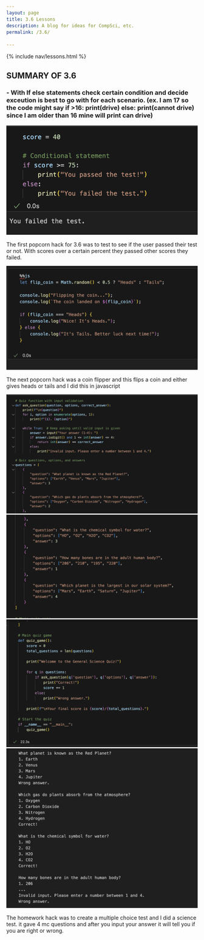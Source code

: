 ```yaml
---
layout: page
title: 3.6 Lessons
description: A blog for ideas for CompSci, etc.
permalink: /3.6/

---
```


{% include nav/lessons.html %}

## SUMMARY OF 3.6 ##

### - With If else statements check certain condition and decide exceution is best to go with for each scenario. (ex. I am 17 so the code might say if >16: print(drive) else: print(cannot drive) since I am older than 16 mine will print can drive) ###



![alt text](image-31.png)

The first popcorn hack for 3.6 was to test to see if the user passed their test or not. With scores over a certain percent they passed other scores they failed. 

![alt text](image-32.png)

 The next popcorn hack was a coin flipper and this flips a coin and either gives heads or tails and I did this in javascript 

![alt text](image-49.png)
![alt text](image-50.png)
![alt text](image-51.png)
![alt text](image-52.png)

The homework hack was to create a multiple choice test and I did a science test. it gave 4 mc questions and after you input your answer it will tell you if you are right or wrong. 